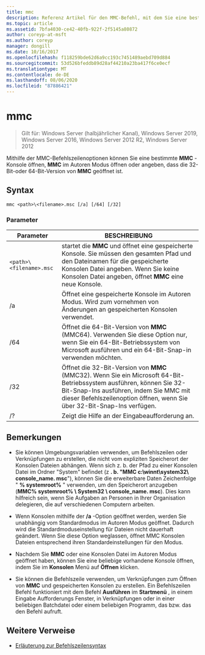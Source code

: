 ```yaml
---
title: mmc
description: Referenz Artikel für den MMC-Befehl, mit dem Sie eine bestimmte MMC-Konsole öffnen, MMC im Autoren Modus öffnen oder angeben können, um die 32-Bit-oder 64-Bit-Version von MMC zu öffnen.
ms.topic: article
ms.assetid: 7bfa4030-ce42-40fb-922f-2f5145a80872
author: coreyp-at-msft
ms.author: coreyp
manager: dongill
ms.date: 10/16/2017
ms.openlocfilehash: f118259bde62d6a9cc193c7451489aebd709d884
ms.sourcegitcommit: 53d526bfeddb89d28af44210a23ba417f6ce0ecf
ms.translationtype: MT
ms.contentlocale: de-DE
ms.lasthandoff: 08/06/2020
ms.locfileid: "87886421"
---
```

# <a name="mmc"></a>mmc

> Gilt für: Windows Server (halbjährlicher Kanal), Windows Server 2019, Windows Server 2016, Windows Server 2012 R2, Windows Server 2012

Mithilfe der MMC-Befehlszeilenoptionen können Sie eine bestimmte **MMC** -Konsole öffnen, **MMC** im Autoren Modus öffnen oder angeben, dass die 32-Bit-oder 64-Bit-Version von **MMC** geöffnet ist.

## <a name="syntax"></a>Syntax

```
mmc <path>\<filename>.msc [/a] [/64] [/32]
```

### <a name="parameters"></a>Parameter

| Parameter | BESCHREIBUNG |
| --------- | ----------- |
| `<path>\<filename>.msc` | startet die **MMC** und öffnet eine gespeicherte Konsole. Sie müssen den gesamten Pfad und den Dateinamen für die gespeicherte Konsolen Datei angeben. Wenn Sie keine Konsolen Datei angeben, öffnet **MMC** eine neue Konsole. |
| /a | Öffnet eine gespeicherte Konsole im Autoren Modus.  Wird zum vornehmen von Änderungen an gespeicherten Konsolen verwendet. |
| /64 | Öffnet die 64-Bit-Version von **MMC** (MMC64). Verwenden Sie diese Option nur, wenn Sie ein 64-Bit-Betriebssystem von Microsoft ausführen und ein 64-Bit-Snap-in verwenden möchten. |
| /32 | Öffnet die 32-Bit-Version von **MMC** (MMC32). Wenn Sie ein Microsoft 64-Bit-Betriebssystem ausführen, können Sie 32-Bit-Snap-Ins ausführen, indem Sie MMC mit dieser Befehlszeilenoption öffnen, wenn Sie über 32-Bit-Snap-Ins verfügen. |
| /? | Zeigt die Hilfe an der Eingabeaufforderung an. |

## <a name="remarks"></a>Bemerkungen

- Sie können Umgebungsvariablen verwenden, um Befehlszeilen oder Verknüpfungen zu erstellen, die nicht vom expliziten Speicherort der Konsolen Dateien abhängen. Wenn sich z. b. der Pfad zu einer Konsolen Datei im Ordner "System" befindet (z **. b. "MMC c:\winnt\system32\ console_name. msc**"), können Sie die erweiterbare Daten Zeichenfolge " **% systemroot%** " verwenden, um den Speicherort anzugeben (**MMC% systemroot% \ System32 \ console_name. msc**). Dies kann hilfreich sein, wenn Sie Aufgaben an Personen in Ihrer Organisation delegieren, die auf verschiedenen Computern arbeiten.

- Wenn Konsolen mithilfe der **/a** -Option geöffnet werden, werden Sie unabhängig vom Standardmodus im Autoren Modus geöffnet. Dadurch wird die Standardmoduseinstellung für Dateien nicht dauerhaft geändert. Wenn Sie diese Option weglassen, öffnet MMC Konsolen Dateien entsprechend ihren Standardeinstellungen für den Modus.

- Nachdem Sie **MMC** oder eine Konsolen Datei im Autoren Modus geöffnet haben, können Sie eine beliebige vorhandene Konsole öffnen, indem Sie im **Konsolen** Menü auf **Öffnen** klicken.

- Sie können die Befehlszeile verwenden, um Verknüpfungen zum Öffnen von **MMC** und gespeicherten Konsolen zu erstellen. Ein Befehlszeilen Befehl funktioniert mit dem Befehl **Ausführen** im **Startmenü** , in einem Eingabe Aufforderungs Fenster, in Verknüpfungen oder in einer beliebigen Batchdatei oder einem beliebigen Programm, das bzw. das den Befehl aufruft.

## <a name="additional-references"></a>Weitere Verweise

- [Erläuterung zur Befehlszeilensyntax](command-line-syntax-key.md)
